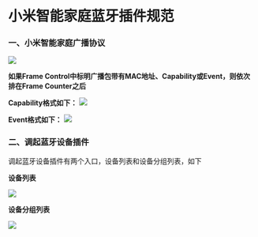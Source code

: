 小米智能家庭蓝牙插件规范
========================================
### 一、小米智能家庭广播协议

![](http://inuker.com/images/packet.jpg?a=1)

**如果Frame Control中标明广播包带有MAC地址、Capability或Event，则依次排在Frame Counter之后**

**Capability格式如下：**
![](http://inuker.com/images/capability.jpg?a=1)

**Event格式如下：**
![](http://inuker.com/images/event.jpg?a=1)
### 二、调起蓝牙设备插件

调起蓝牙设备插件有两个入口，设备列表和设备分组列表，如下

**设备列表**

![](http://inuker.com/images/devices.jpg)


**设备分组列表**

![](http://inuker.com/images/group.jpg)




